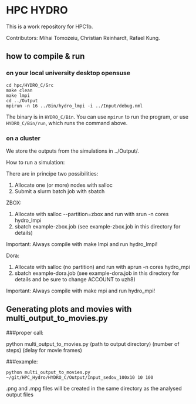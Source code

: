 # HPC HYDRO
This is a work repository for HPC1b.

Contributors: Mihai Tomozeiu, Christian Reinhardt, Rafael Kung.


## how to compile & run

### on your local university desktop opensuse

```
cd hpc/HYDRO_C/Src
make clean
make lmpi
cd ../Output
mpirun -n 16 ../Bin/hydro_lmpi -i ../Input/debug.nml
```

The binary is in `HYDRO_C/Bin`. You can use `mpirun` to run the program, or use `HYDRO_C/Bin/run`, which runs the command above.


### on a cluster

We store the outputs from the simulations in ../Output/.

How to run a simulation:

There are in principe two possibilities:

1) Allocate one (or more) nodes with salloc
2) Submit a slurm batch job with sbatch

ZBOX:
1) Allocate with salloc --partition=zbox and run with srun -n cores hydro_lmpi
2) sbatch example-zbox.job (see example-zbox.job in this directory for details)

Important: Always compile with make lmpi and run hydro_lmpi!

Dora:
1) Allocate with salloc (no partition) and run with aprun -n cores hydro_mpi
2) sbatch example-dora.job (see example-dora.job in this directory for details and be sure to change ACCOUNT to uzh8)

Important: Always compile with make mpi and run hydro_mpi!




## Generating plots and movies with multi_output_to_movies.py

###proper call:

python multi_output_to_movies.py (path to output directory) (number of steps) (delay for movie frames)

###example:
```
python multi_output_to_movies.py ~/git/HPC_Hydro/HYDRO_C/Output/Input_sedov_100x10 10 100
```
.png and .mpg files will be created in the same directory as the analysed output files


